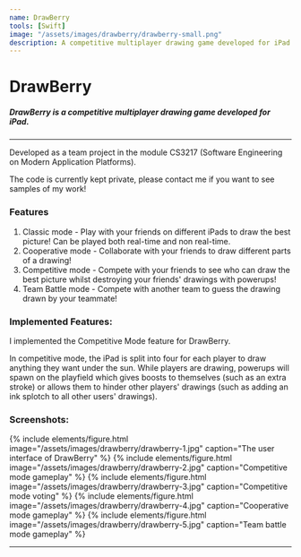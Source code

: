 ```yaml
---
name: DrawBerry
tools: [Swift]
image: "/assets/images/drawberry/drawberry-small.png"
description: A competitive multiplayer drawing game developed for iPad.
---
```


# DrawBerry

##### DrawBerry is a competitive multiplayer drawing game developed for iPad.

---

Developed as a team project in the module CS3217 (Software Engineering on Modern Application Platforms).

The code is currently kept private, please contact me if you want to see samples of my work!

### Features

1. Classic mode - Play with your friends on different iPads to draw the best picture! Can be played both real-time and non real-time.
1. Cooperative mode - Collaborate with your friends to draw different parts of a drawing! 
1. Competitive mode - Compete with your friends to see who can draw the best picture whilst destroying your friends' drawings with powerups!
1. Team Battle mode - Compete with another team to guess the drawing drawn by your teammate!

### Implemented Features:

I implemented the Competitive Mode feature for DrawBerry. 

In competitive mode, the iPad is split into four for each player to draw anything they want under the sun. While players are drawing, powerups will spawn on the playfield which gives boosts to themselves (such as an extra stroke) or allows them to hinder other players' drawings (such as adding an ink splotch to all other users' drawings).

### Screenshots:

{% include elements/figure.html image="/assets/images/drawberry/drawberry-1.jpg" caption="The user interface of DrawBerry" %}
{% include elements/figure.html image="/assets/images/drawberry/drawberry-2.jpg" caption="Competitive mode gameplay" %}
{% include elements/figure.html image="/assets/images/drawberry/drawberry-3.jpg" caption="Competitive mode voting" %}
{% include elements/figure.html image="/assets/images/drawberry/drawberry-4.jpg" caption="Cooperative mode gameplay" %}
{% include elements/figure.html image="/assets/images/drawberry/drawberry-5.jpg" caption="Team battle mode gameplay" %}

---

